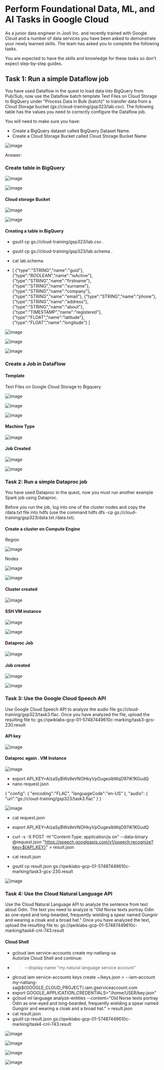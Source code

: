 # Perform Foundational Data, ML, and AI Tasks in Google Cloud


As a junior data engineer in Jooli Inc. and recently trained with Google Cloud and a number of data services you have been asked to demonstrate your newly learned skills. The team has asked you to complete the following tasks.

You are expected to have the skills and knowledge for these tasks so don’t expect step-by-step guides.

## Task 1: Run a simple Dataflow job

You have used Dataflow in the quest to load data into BigQuery from Pub/Sub, now use the Dataflow batch template Text Files on Cloud Storage to BigQuery under "Process Data in Bulk (batch)" to transfer data from a Cloud Storage bucket (gs://cloud-training/gsp323/lab.csv). The following table has the values you need to correctly configure the Dataflow job.

You will need to make sure you have:

- Create a BigQuery dataset called BigQuery Dataset Name.
- Create a Cloud Storage Bucket called Cloud Storage Bucket Name

![image](https://github.com/moniquecardoso25/Google-Cloud/assets/140358716/bc8c9a2d-3c04-4405-96d6-14be33f1ec39)

Answer:


###  Create table in BigQuery

![image](https://github.com/moniquecardoso25/Google-Cloud-Machine-Learning-Engineer/assets/140358716/6000885d-1572-4cb0-978e-0575fbc44c71)


![image](https://github.com/moniquecardoso25/Google-Cloud-Machine-Learning-Engineer/assets/140358716/049b06fb-001f-4c44-a910-c279b20788d4)



#### Cloud storage Bucket

![image](https://github.com/moniquecardoso25/Google-Cloud-Machine-Learning-Engineer/assets/140358716/31fae0a0-58da-4315-b212-25680afcdda2)



![image](https://github.com/moniquecardoso25/Google-Cloud-Machine-Learning-Engineer/assets/140358716/71f84934-e3ed-492e-9046-4013c3d2d518)



#### Creating a table in BigQuery 

- gsutil cp gs://cloud-training/gsp323/lab.csv .
- gsutil cp gs://cloud-training/gsp323/lab.schema .
- cat lab.schema



- [
{"type":"STRING","name":"guid"},
{"type":"BOOLEAN","name":"isActive"},
{"type":"STRING","name":"firstname"},
{"type":"STRING","name":"surname"},
{"type":"STRING","name":"company"},
{"type":"STRING","name":"email"},
{"type":"STRING","name":"phone"},
{"type":"STRING","name":"address"},
{"type":"STRING","name":"about"},
{"type":"TIMESTAMP","name":"registered"},
{"type":"FLOAT","name":"latitude"},
{"type":"FLOAT","name":"longitude"}
]



![image](https://github.com/moniquecardoso25/Google-Cloud-Machine-Learning-Engineer/assets/140358716/f1d6e99d-76a2-407c-b092-c829bb5eea95)



![image](https://github.com/moniquecardoso25/Google-Cloud-Machine-Learning-Engineer/assets/140358716/aa1e9c05-240e-4260-aa48-cbd6cc0c8ee7)



![image](https://github.com/moniquecardoso25/Google-Cloud-Machine-Learning-Engineer/assets/140358716/12b27a9d-0b21-49da-8922-71b29af96e20)




### Create a Job in DataFlow

#### Template

Text Files on Google Cloud Storage to Bigquery

![image](https://github.com/moniquecardoso25/Google-Cloud-Machine-Learning-Engineer/assets/140358716/48119144-7521-4789-9c89-822aa9c3b4e4)


![image](https://github.com/moniquecardoso25/Google-Cloud-Machine-Learning-Engineer/assets/140358716/616f0dfb-420b-40b5-8c62-7161ea66b95c)



![image](https://github.com/moniquecardoso25/Google-Cloud-Machine-Learning-Engineer/assets/140358716/753c3f36-06e8-4692-af6b-fd87485f564d)



#### Machine Type

![image](https://github.com/moniquecardoso25/Google-Cloud-Machine-Learning-Engineer/assets/140358716/69a1c2d1-3c0b-4573-800d-d98f46dbf955)


#### Job Created

![image](https://github.com/moniquecardoso25/Google-Cloud-Machine-Learning-Engineer/assets/140358716/e6d8be9b-6e80-4c56-bdbf-d7ded90cb1b9)


![image](https://github.com/moniquecardoso25/Google-Cloud-Machine-Learning-Engineer/assets/140358716/cbee849f-7a50-4106-8ade-05c45316a61e)



### Task 2: Run a simple Dataproc job
You have used Dataproc in the quest, now you must run another example Spark job using Dataproc.

Before you run the job, log into one of the cluster nodes and copy the /data.txt file into hdfs (use the command hdfs dfs -cp gs://cloud-training/gsp323/data.txt /data.txt).



#### Create a cluster on Compute Engine

Region

![image](https://github.com/moniquecardoso25/Google-Cloud-Machine-Learning-Engineer/assets/140358716/7f6b20d2-c4b6-458b-9c24-b8f61a7071ca)



Nodes

![image](https://github.com/moniquecardoso25/Google-Cloud-Machine-Learning-Engineer/assets/140358716/65477cfd-935f-4ca3-8aa9-a77263060ed3)


![image](https://github.com/moniquecardoso25/Google-Cloud-Machine-Learning-Engineer/assets/140358716/7bcc0e6b-3030-41fc-9c3e-ade855df9ea7)



#### Cluster created

![image](https://github.com/moniquecardoso25/Google-Cloud-Machine-Learning-Engineer/assets/140358716/cc1e0d83-56f2-49cb-95c9-c4ae4b14413a)




#### SSH VM instance

![image](https://github.com/moniquecardoso25/Google-Cloud-Machine-Learning-Engineer/assets/140358716/d32091ac-96f7-4704-98ee-ccf48a963163)


![image](https://github.com/moniquecardoso25/Google-Cloud-Machine-Learning-Engineer/assets/140358716/c6ada96a-e18f-45ed-9b18-afab77fdb16a)



#### Dataproc Job

![image](https://github.com/moniquecardoso25/Google-Cloud-Machine-Learning-Engineer/assets/140358716/760439a8-9805-4f66-bd12-7d42428b65c7)



#### Job created

![image](https://github.com/moniquecardoso25/Google-Cloud-Machine-Learning-Engineer/assets/140358716/2c938aa1-e0af-4676-8fe7-41176d1e0167)


![image](https://github.com/moniquecardoso25/Google-Cloud-Machine-Learning-Engineer/assets/140358716/17e2fb0d-6ea9-4fb3-8eb5-ad4823662dbf)



### Task 3: Use the Google Cloud Speech API

Use Google Cloud Speech API to analyze the audio file gs://cloud-training/gsp323/task3.flac. Once you have analyzed the file, upload the resulting file to: gs://qwiklabs-gcp-01-57487449610c-marking/task3-gcs-230.result


#### API key

![image](https://github.com/moniquecardoso25/Google-Cloud-Machine-Learning-Engineer/assets/140358716/bc660d89-d841-43e9-990f-359c46ad4145)



#### Dataproc again . VM Instance 

![image](https://github.com/moniquecardoso25/Google-Cloud-Machine-Learning-Engineer/assets/140358716/c0651629-f3b1-49e7-a1ed-4597343b9261)



- export API_KEY=AIzaSyBWs9eVNOHkyVpOugesIbWqD97iK1KGudQ
- nano request.json

{
        "config": {
                "encoding":"FLAC",
                "languageCode":"en-US"
        },
        "audio": {
                "uri":"gs://cloud-training/gsp323/task3.flac"
        }
}


![image](https://github.com/moniquecardoso25/Google-Cloud-Machine-Learning-Engineer/assets/140358716/8366393c-d327-480f-9f59-0f2b7064512d)




- cat request.json

- export API_KEY=AIzaSyBWs9eVNOHkyVpOugesIbWqD97iK1KGudQ
- curl -s -X POST -H "Content-Type: application/js on" --data-binary @request.json "https://speech.googleapis.com/v1/speech:recognize?key=${API_KEY}" > result.json
- cat result.json
- gsutil cp result.json gs://qwiklabs-gcp-01-57487449610c-marking/task3-gcs-230.result


![image](https://github.com/moniquecardoso25/Google-Cloud-Machine-Learning-Engineer/assets/140358716/148f88b7-376a-498d-a67f-c6fc2f3876a1)



### Task 4: Use the Cloud Natural Language API

Use the Cloud Natural Language API to analyze the sentence from text about Odin. The text you need to analyze is "Old Norse texts portray Odin as one-eyed and long-bearded, frequently wielding a spear named Gungnir and wearing a cloak and a broad hat." Once you have analyzed the text, upload the resulting file to: gs://qwiklabs-gcp-01-57487449610c-marking/task4-cnl-743.result

#### Cloud Shell
- gcloud iam service-accounts create my-natlang-sa \
Autorize Cloud Shell and continue:
-  > --display-name "my natural language service account"
- glcoud iam service-accounts keys create ~/keys.json \> --iam-account my-natlang-sa@${GOOGLE_CLOUD_PROJECT}.iam.gserviceaccount.com
- export GOOGLE_APPLICATION_CREDENTIALS="/home/USER/key.json"
- gcloud ml language analyze-entities --content="Old Norse texts portray Odin as one-eyed and long-bearded, frequently wielding a spear named Gungnir and wearing a cloak and a broad hat." > result.json
- cat result.json
- gsutil cp result.json gs://qwiklabs-gcp-01-57487449610c-marking/task4-cnl-743.result


![image](https://github.com/moniquecardoso25/Google-Cloud-Machine-Learning-Engineer/assets/140358716/8d04463c-241c-4338-b4d3-cfabb67c41c6)


![image](https://github.com/moniquecardoso25/Google-Cloud-Machine-Learning-Engineer/assets/140358716/a7a96bda-08b6-40ee-a2ee-8c5e51d1f8c4)


![image](https://github.com/moniquecardoso25/Google-Cloud-Machine-Learning-Engineer/assets/140358716/da218e4c-fa8f-4ca7-9bfa-2b459fed79ac)


![image](https://github.com/moniquecardoso25/Google-Cloud-Machine-Learning-Engineer/assets/140358716/42a34b5d-d1b8-4aac-837b-0f595b2dd2e7)

